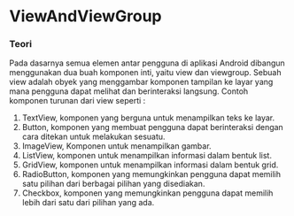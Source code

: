 # ViewAndViewGroup
### Teori
Pada dasarnya semua elemen antar pengguna di aplikasi Android dibangun menggunakan dua buah komponen inti, yaitu view dan viewgroup.
Sebuah view adalah obyek yang menggambar komponen tampilan ke layar yang mana pengguna dapat melihat dan berinteraksi langsung. Contoh komponen turunan dari view seperti :
1.  TextView, komponen yang berguna untuk menampilkan teks ke layar.
2. 	Button, komponen yang membuat pengguna dapat berinteraksi dengan cara ditekan untuk melakukan sesuatu.
3.  ImageView, Komponen untuk menampilkan gambar.
4.  ListView, komponen untuk menampilkan informasi dalam bentuk list.
5.	GridView, komponen untuk menampilkan informasi dalam bentuk grid.
6. 	RadioButton, komponen yang memungkinkan pengguna dapat memilih satu pilihan dari berbagai pilihan yang disediakan.
7.	Checkbox, komponen yang memungkinkan pengguna dapat memilih lebih dari satu dari pilihan yang ada.


